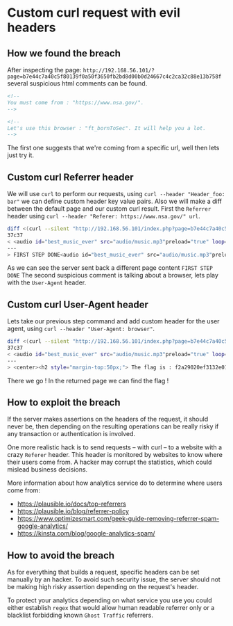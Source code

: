 # Custom curl request with evil headers

## How we found the breach

After inspecting the page: `http://192.168.56.101/?page=b7e44c7a40c5f80139f0a50f3650fb2bd8d00b0d24667c4c2ca32c88e13b758f` several suspicious html comments can be found.

```html
<!--
You must come from : "https://www.nsa.gov/".
-->

<!--
Let's use this browser : "ft_bornToSec". It will help you a lot.
-->
```

The first one suggests that we're coming from a specific url, well then lets just try it.

## Custom curl Referrer header

We will use `curl` to perform our requests, using `curl --header "Header_foo: bar"` we can define custom header key value pairs.
Also we will make a diff between the default page and our custom curl result.
First the `Referrer` header using `curl --header "Referer: https://www.nsa.gov/" url`.

```bash
diff <(curl --silent "http://192.168.56.101/index.php?page=b7e44c7a40c5f80139f0a50f3650fb2bd8d00b0d24667c4c2ca32c88e13b758f") <(curl --silent --header "Referer: https://www.nsa.gov/" "http://192.168.56.101/index.php?page=b7e44c7a40c5f80139f0a50f3650fb2bd8d00b0d24667c4c2ca32c88e13b758f")
37c37
< <audio id="best_music_ever" src="audio/music.mp3"preload="true" loop="loop" autoplay="autoplay">
---
> FIRST STEP DONE<audio id="best_music_ever" src="audio/music.mp3"preload="true" loop="loop" autoplay="autoplay">
```

As we can see the server sent back a different page content `FIRST STEP DONE`
The second suspicious comment is talking about a browser, lets play with the `User-Agent` header.

## Custom curl User-Agent header

Lets take our previous step command and add custom header for the user agent, using `curl --header "User-Agent: browser"`.

```bash
diff <(curl --silent "http://192.168.56.101/index.php?page=b7e44c7a40c5f80139f0a50f3650fb2bd8d00b0d24667c4c2ca32c88e13b758f") <(curl --silent --header "Referer: https://www.nsa.gov/" --header "User-Agent: ft_bornToSec" "http://192.168.56.101/index.php?page=b7e44c7a40c5f80139f0a50f3650fb2bd8d00b0d24667c4c2ca32c88e13b758f")
37c37
< <audio id="best_music_ever" src="audio/music.mp3"preload="true" loop="loop" autoplay="autoplay">
---
> <center><h2 style="margin-top:50px;"> The flag is : f2a29020ef3132e01dd61df97fd33ec8d7fcd1388cc9601e7db691d17d4d6188</h2><br/><img src="images/win.png" alt="" width=200px height=200px></center> <audio id="best_music_ever" src="audio/music.mp3"preload="true" loop="loop" autoplay="autoplay">
```

There we go ! In the returned page we can find the flag !

## How to exploit the breach

If the server makes assertions on the headers of the request, it should never be, then depending on the resulting operations can be really risky if any transaction or authentication is involved.

One more realistic hack is to send requests – with curl – to a website with a crazy `Referer` header. This header is monitored by websites to know where their users come from. A hacker may corrupt the statistics, which could mislead business decisions.

More information about how analytics service do to determine where users come from:

- https://plausible.io/docs/top-referrers
- https://plausible.io/blog/referrer-policy
- https://www.optimizesmart.com/geek-guide-removing-referrer-spam-google-analytics/
- https://kinsta.com/blog/google-analytics-spam/

## How to avoid the breach

As for everything that builds a request, specific headers can be set manually by an hacker.
To avoid such security issue, the server should not be making high risky assertion depending on the request's header.

To protect your analytics depending on what service you use you could either establish `regex` that would allow human readable referrer only or a blacklist forbidding known `Ghost Traffic` referrers.
